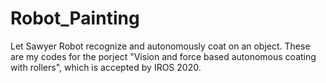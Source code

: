 # Robot_Painting
Let Sawyer Robot recognize and autonomously coat on an object.
These are my codes for the porject "Vision and force based autonomous coating with rollers", which is accepted by IROS 2020.
